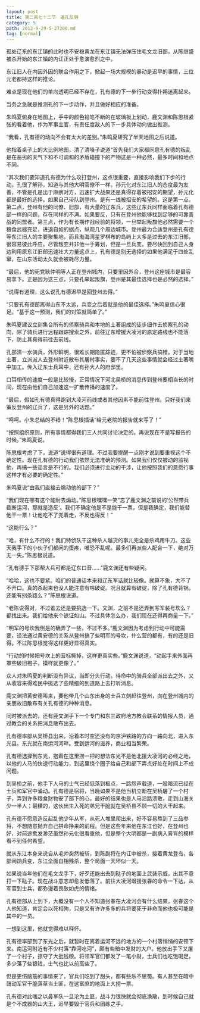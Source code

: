 ```yaml
---
layout: post
title: 第二百七十二节　逼孔反明
category: 5
path: 2012-9-29-5-27200.md
tag: [normal]
---
```


孤处辽东的东江镇的此时也不安稳黄龙在东江镇无法弹压住毛文龙旧部，从陈继盛被杀开始的东江镇的内讧正处于愈演愈烈之中。

东江旧人在内因外因的联合作用之下，掀起一场大规模的暴动是迟早的事情，三位元老都持这样的推论。

难点是现在他们的单向透明已经不存在，孔有德的下一步行动变得扑朔迷离起来。

当务之急就是推测孔的下一步动作，并且做好相应的准备。

朱鸣夏俯身在地图上，手中的颜色铅笔不断的在玻璃板上划动，鹿文渊和陈思根紧张的看着他，作为军事主官，有责任度敌人的下一步具体动向做出推测。

“我看，孔有德的动向不会有太大的差别。”朱鸣夏研究了半天地图之后说道。

他指着桌子上的大比例地图，清了清嗓子说道“首先我们大家都同意孔有德的叛乱是在恶劣的天气下和不可调和的矛盾碰撞下的产物这是一种必然，最多时间和地点不同。

“其次我们要知道孔有德为什么攻打登州，这点很重要，直接影响我们下步的行动。孔很了解孙，知道与其他大明官僚不一样。孙元化对东江旧人的态度最为友善，不管是孔是出于麻痹对方，迅速扩大战果还是真得存着被招安的期望，孙元化都是最好的选择。如果自己带队到登州。是有一线被招安的希望的。这是第一点。第二点，登州有他的同僚、旧部，有大量的辽东兵，这些辽东兵同样面临着孔有德部一样的问题，存在同样的不满。如果要反，只有在登州他能够找到足够的可靠善战的同盟者。第三点，作为有长期作战经验的将领，一旦举起叛旗他必然需要一个粮食武器充足，进退自如的据点，纵观几个周边城市。登州最为合适登州是孔有德等东江旧人的主要聚集地，而且渤海湾星罗棋布的岛屿上大多是过去的东江旧部，很容易彼此呼应。尽管叛变并非他一手筹划，但是一旦兵变。要尽快回到自己人身边利用原东江旧部迅速壮大力量这点上，孔有德是别无选择的如果他满足于四处乱窜，在山东活动太久就会被耗尽力量。

“最后，他的死党耿仲明等人正在登州城内，只要里因外合，登州这座城市是最容易拿下。正是因为这三点，只要孔举起叛旗，登州是其最佳选择也是必然的选择。”

“说得有道理，这么说孔有德迟早是回登州去得。”

“只要孔有德部离得山东不太远，兵变之后着就是他的最佳选择。”朱鸣夏信心很足。“基于这一预测，我们的对策就简单了。”

朱鸣夏建议立刻集合所有的侦察骑兵和本地的土著组成的徒步细作去侦察孔的动向，除了骑兵进行远程跟踪搜索之外，前往辽东增援大凌河的原定路线也不能落下，防止其真得前往去前线。

孔部清一水骑兵，外形鲜明，很难长期隐匿踪迹，更不怕被侦察兵搞错。对于当地土著，立派派人去登州附近散布其屠村事实，要不了几天这些事情就会经过土著嘴中加工。传入辽东士兵耳中，还有孙大人的府邸里。

口耳相传的速度一般是比较慢，正常情况下河北吴桥的消息传到登州要相当长的时间，现在由他们自己加速这一扩散传播的速度了。

“最后，假如孔有德真得跑到大凌河前线或者其他因素不能前往登州。只好我们来策反登州的辽兵了，这是另外的话题。”

“呵呵。小朱总结的不错！”陈思根插话“给元老院的报告就来写了！”

“按照组织原则，所有事情都得我们三人共同讨论决定的。再说现在不是写报告的时候。”朱鸣夏说。

陈思根考虑了下，说道“说得很有道理。不过我要提醒一点刚才说到要重视这个不确定性。现在孔有德的行动我们依然无法准确的预测。如果我们仅仅被动的监视他，再搞一些谣言是不行的。我们必须进行主动的干涉，让他按照我们的意愿行事这样才有必要的确定性。”

朱鸣夏说“由我们直接去煽动他的部下？”

“我们现在哪有这个能耐去煽动。”陈思根嘿嘿一笑“忘了鹿文渊之前说的‘公然带兵截断运河，那就是造反’。我们不确定他是不是能干一票，但是我确定，我们能替他干一票！让他吃不了兜着走，不反也得反！”

“这能行么？”

“哈，有什么不行的！我们特侦队干这种杀人越货的事儿完全是杀鸡用牛刀。这些天我手下的小伙子们都闲的蛋疼，唯恐不乱呢。最多们再派些人配合一下，绝对万无一失。”陈思根说道。

“孔有德手下那帮大兵可都是辽东口音……”鹿文渊还有些疑问。

“哈哈，这也不要紧。咱们的普通话本来和辽东军话就比较像。就算不象，大不了不开口。真的杀起来也没人能注意有啥破绽。况且就算有破绽，除了孔有德背锅，还能有别条路么？”陈思根说道。

“老陈说得对，不过谁去还是要挑选一下。文渊，之前不是还弄到写军装号坎么？都找出来。我们给他来个铁证如山。不过具体怎么办，我们现在还得再商量一下。”

“明军的号坎我倒是的确弄了一些，不过不多。”鹿文渊因为考虑到行动中可能需要，设法通过黄安德的关系从登州搞了些明军的号坎，什么营的都有，有的还是旧得。不过陈思根觉得这样更好显得真实。

“行动的时候把号坎上的营标撕掉，这样更真实些。”鹿文渊说道，“动起手来外面再罩些破旧袍子，摸样就更像了。”

众人对朱鸣夏的判断没有异议，当即分头行动。待命中的骑兵全部派出去之外，又从收容来得难民中挑选了些精细的到道路上去打听消息。

鹿文渊把黄安德叫来，要他带几个山东出身的士兵立刻赶往登州，向在登州城内的亲朋故旧散布有关孔有德的种种消息。

同时被派去的，还有鹿文渊手下一个专门和东三政府地方教会联系的情报人员，通过教会的关系把消息散布出去。

孔有德率部从吴桥县出来，沿着本时空还没有的京沪铁路的方向一路向北，进入东光县。东光就在南运河河畔。受到运河的滋养，商业相当繁荣。

孔有德选择到东光，抱着在这里捞一把的想法东光不是他北援大凌河的必经之地，以他的人马的快速行动能力，到这里绕个圈子给自己和部下弄点好处在时间上不成问题。

到吴桥之前，他手下人马的士气已经低落到极点，一路怨声载道，一股暗流已经在士兵和军官中涌动。孔有德是宿将，当晚如果不是他当机立断在吴桥屠了一个村子，弄到许多粮食财物安了部下的心，最好的结果也是人马沿路溃散，走到山海关少一半人；最糟的，这伙出生入死的弟兄干脆就在吴桥县不顾一切的大干起来。

孔有德不愿意造反起乱他少年从军，从死人堆里爬出来，好不容易熬到了三品参将，不想随意抛弃自己拼命挣来的前程。但是这些年来他在东江也好，在登州也好，对前途愈发渺茫虽然孙元化很看重他，但是整个大明都是一副病入膏肓的模样看不到任何希望。

就从东江本身来说自从毛帅突然被斩，到陈副将在内讧中被杀，接着黄龙登岛，各部闹饷兵变，东江全面自相残杀，整个局面一天坏似一天。

如果说当年他们在毛文龙手下，好歹还能出去到鞑子的地面上武装示威，出其不意打一下鞑子。现在战斗意志却愈发低落了。前往大凌河增援张春的命令一下达，从军官到士兵，都弥漫着畏敌如虎的情绪。

孔有德部从上到下，大概没有一个人不知道张春在大凌河会有什么结果。张春这个人他知道，肯定会以死相殉，只是又有许许多多的兵将要死于非命而他也极可能是其中的一员。

一想到这里，他就觉得难以释怀。

孔有德率部到了东光之后，就暂时在离着运河不远的地方的一个村落悄悄的安顿下来。南运河附近有不少村落“靠河吃河”，颇有些暗中发财的大户。他放出手下又屠了一个村子，掠夺了大批钱粮。将领军官们都发了一笔小财，士兵们也吃饱喝足，多少落了些银钱，士气也比以前高些了。

但是更伤脑筋的事情来了，官兵们吃到了甜头，都有些乐不思蜀。有人甚至在暗中鼓动军官干脆落草当土匪，在这富庶的地面上大捞一票。

孔有德对此嗤之以鼻军队一旦沦为土匪，战斗力很快就会彻底涣散，到时候自己就是个不成器的山大王，迟早要毁于官兵和团练之手。